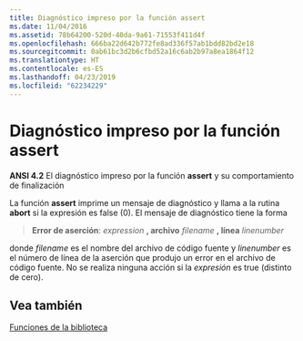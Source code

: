 ```yaml
---
title: Diagnóstico impreso por la función assert
ms.date: 11/04/2016
ms.assetid: 78b64200-520d-40da-9a61-71553f411d4f
ms.openlocfilehash: 666ba22d642b772fe8ad336f57ab1bdd82bd2e18
ms.sourcegitcommit: 0ab61bc3d2b6cfbd52a16c6ab2b97a8ea1864f12
ms.translationtype: HT
ms.contentlocale: es-ES
ms.lasthandoff: 04/23/2019
ms.locfileid: "62234229"
---
```

# <a name="diagnostic-printed-by-the-assert-function"></a>Diagnóstico impreso por la función assert

**ANSI 4.2** El diagnóstico impreso por la función **assert** y su comportamiento de finalización

La función **assert** imprime un mensaje de diagnóstico y llama a la rutina **abort** si la expresión es false (0). El mensaje de diagnóstico tiene la forma

> **Error de aserción**: <em>expression</em> **, archivo** <em>filename</em> **, línea** *linenumber*

donde *filename* es el nombre del archivo de código fuente y *linenumber* es el número de línea de la aserción que produjo un error en el archivo de código fuente. No se realiza ninguna acción si la *expresión* es true (distinto de cero).

## <a name="see-also"></a>Vea también

[Funciones de la biblioteca](../c-language/library-functions.md)

